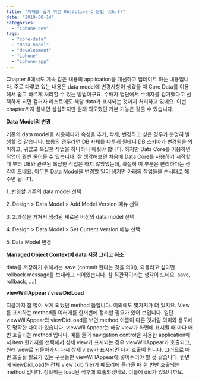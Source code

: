 ```yaml
---
title: "이해를 돕기 위한 Objective-C 문법 (Ch.8)"
date: "2010-08-14"
categories: 
  - "iphone-dev"
tags: 
  - "core-data"
  - "data-model"
  - "development"
  - "iphone"
  - "iphone-app"
---
```


Chapter 8에서도 계속 같은 내용의 application을 개선하고 업데이트 하는 내용입니다. 주로 다루고 있는 내용은 data model에 변경사항이 생겼을 때 Core Data를 이용해서 쉽고 빠르게 처리할 수 있는 방법이구요. 수배자 명단에서 수배자를 검거했다고 선택하게 되면 검거자 리스트에도 해당 data가 표시되는 것까지 처리하고 있네요. 이번 chapter까지 끝내면 심심하지만 원래 의도했던 기본 기능은 갖출 수 있습니다.

  

**Data Model의 변경**

기존의 data model을 사용하다가 속성을 추가, 삭제, 변경하고 싶은 경우가 분명히 발생할 것 같습니다. 보통의 경우라면 DB 자체를 다루게 될테니 DB 스키마가 변경됨을 의미하고, 귀찮고 복잡한 작업을 하나하나 해줘야 합니다. 하지만 Data Core를 이용하면 작업이 훨씬 줄어들 수 있습니다. 잘 생각해보면 처음에 Data Core를 사용하기 시작할 때 부터 DB와 관련된 복잡한 작업은 하지 않았었는데, 확실히 이 부분은 편리하다는 생각이 드네요. 아무튼 Data Model을 변경할 일이 생기면 아래의 작업들을 순서대로 해주면 됩니다.

1\. 변경할 기존의 data model 선택

2\. Design > Data Model > Add Model Version 메뉴 선택

3\. 2.과정을 거쳐서 생성된 새로운 버전의 data model 선택

4\. Design > Data Model > Set Current Version 메뉴 선택

5\. Data Model 변경

  

**Managed Object Context에 data 저장 그리고 취소**

data를 저장하기 위해서는 save (commit 한다는 것을 의미), 되돌리고 싶다면 rollback message를 보내라고 되어있습니다. 참 직관적이라는 생각이 드네요. save, rollback, ...:)

  

**viewWillAppear / viewDidLoad**

지금까지 참 많이 보게 되었던 method 들입니다. 이외에도 몇가지가 더 있지요. View를 표시하는 method들 여러개를 한꺼번에 정리할 필요가 있어 보입니다. 일단 viewWillAppear와 viewDidLoad를 보면 method 이름이 다른 것처럼 의미와 용도에도 명확한 차이가 있습니다. viewWillAppear는 해당 view가 화면에 표시될 때 마다 매번 호출되는 method 입니다. 예를 들어 navigation control을 사용한 application에서 item 한가지를 선택해서 상세 view가 표시되는 경우 viewWillAppear가 호출되고, 원래 view로 되돌아가서 다시 상세 view가 표시되면 다시 호출이 됩니다. 그러므로 매번 호출될 필요가 있는 구문들만 viewWillAppear에 넣어주어야 할 것 같습니다. 반면에 viewDidLoad는 전체 view (xib file)가 메모리에 올라올 때 한 번만 호출되는 method 입니다. 정확히는 load된 직후에 호출되겠네요. 이름에 did가 있으니까요.
